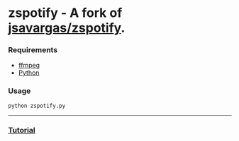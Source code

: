 # zspotify - A fork of [jsavargas/zspotify](https://github.com/jsavargas/zspotify).
### Requirements
- [ffmpeg](https://www.ffmpeg.org/download.html)
- [Python](https://www.python.org/downloads/)

### Usage
`python zspotify.py`

<hr>

### [Tutorial](https://sysconf16.github.io/resources/technology/guides/software/lists/using-zspotify.html)